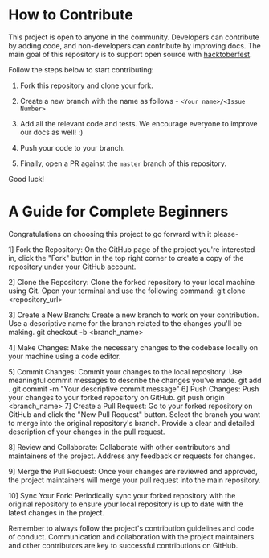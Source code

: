 # How to Contribute

This project is open to anyone in the community. Developers can contribute by adding code, and non-developers can contribute by improving docs. The main goal of this repository is to support open source with [hacktoberfest](http://hacktoberfest.digitalocean.com).

Follow the steps below to start contributing:

1. Fork this repository and clone your fork.

2. Create a new branch with the name as follows - `<Your name>/<Issue Number>`

3. Add all the relevant code and tests. We encourage everyone to improve our docs as well! :)

4. Push your code to your branch.

5. Finally, open a PR against the `master` branch of this repository.

Good luck!


# A Guide for Complete Beginners

Congratulations on choosing this project to go forward with it please-

1] Fork the Repository:
On the GitHub page of the project you're interested in, click the "Fork" button in the top right corner to create a copy of the repository under your GitHub account.

2] Clone the Repository:
Clone the forked repository to your local machine using Git. Open your terminal and use the following command:
git clone <repository_url>

3] Create a New Branch:
Create a new branch to work on your contribution. Use a descriptive name for the branch related to the changes you'll be making.
git checkout -b <branch_name>

4] Make Changes:
Make the necessary changes to the codebase locally on your machine using a code editor.

5] Commit Changes:
Commit your changes to the local repository. Use meaningful commit messages to describe the changes you've made.
git add .
git commit -m "Your descriptive commit message"
6] Push Changes:
Push your changes to your forked repository on GitHub.
git push origin <branch_name>
7] Create a Pull Request:
Go to your forked repository on GitHub and click the "New Pull Request" button. Select the branch you want to merge into the original repository's branch. Provide a clear and detailed description of your changes in the pull request.

8] Review and Collaborate:
Collaborate with other contributors and maintainers of the project. Address any feedback or requests for changes.

9] Merge the Pull Request:
Once your changes are reviewed and approved, the project maintainers will merge your pull request into the main repository.

10] Sync Your Fork:
Periodically sync your forked repository with the original repository to ensure your local repository is up to date with the latest changes in the project.

Remember to always follow the project's contribution guidelines and code of conduct. Communication and collaboration with the project maintainers and other contributors are key to successful contributions on GitHub.
